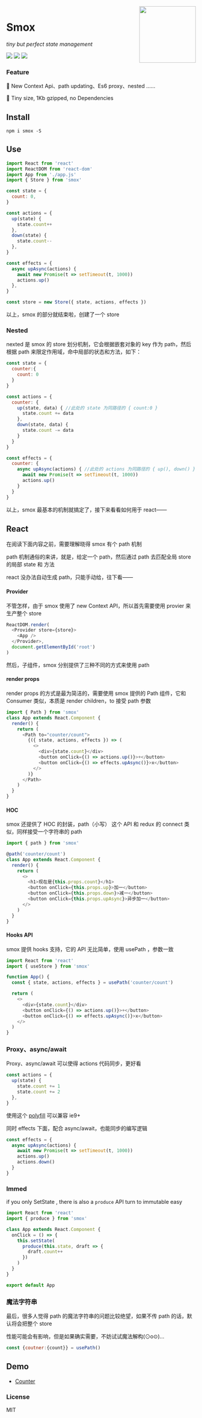 <img align="right" height="150" src="https://ws1.sinaimg.cn/large/0065Zy9egy1fyuqe61tlej30b40b4gn6.jpg" />

# Smox

_tiny but perfect state management_

[![](https://img.shields.io/npm/v/smox.svg?style=flat)](https://npmjs.com/package/smox)
[![](https://img.shields.io/npm/dm/smox.svg?style=flat)](https://npmjs.com/package/smox)
[![](https://img.shields.io/bundlephobia/minzip/smox.svg?style=flat)](https://bundlephobia.com/result?p=smox)

### Feature

:pig_nose: New Context Api、path updating、Es6 proxy、nested ……

:jack_o_lantern: Tiny size, 1Kb gzipped, no Dependencies

## Install

```shell
npm i smox -S
```

## Use

```javascript
import React from 'react'
import ReactDOM from 'react-dom'
import App from './app.js'
import { Store } from 'smox'

const state = {
  count: 0,
}

const actions = {
  up(state) {
    state.count++
  },
  down(state) {
    state.count--
  },
}

const effects = {
  async upAsync(actions) {
    await new Promise(t => setTimeout(t, 1000))
    actions.up()
  },
}

const store = new Store({ state, actions, effects })
```

以上，smox 的部分就结束啦，创建了一个 store


### Nested

nexted 是 smox 的 store 划分机制，它会根据嵌套对象的 key 作为 path，然后根据 path 来限定作用域，命中局部的状态和方法，如下：

```Javascript
const state = {
  counter:{
    count: 0
  }
}

const actions = {
  counter: {
    up(state, data) { //此处的 state 为同路径的 { count:0 }
      state.count += data
    },
    down(state, data) {
      state.count -= data
    }
  }
}

const effects = {
  counter: {
    async upAsync(actions) { //此处的 actions 为同路径的 { up(), down() }
      await new Promise(t => setTimeout(t, 1000))
      actions.up()
    }
  }
}
```

以上，smox 最基本的机制就搞定了，接下来看看如何用于 react——

## React

在阅读下面内容之前，需要理解晓得 smox 有个 path 机制

path 机制通俗的来讲，就是，给定一个 path，然后通过 path 去匹配全局 store 的局部 state 和 方法

react 没办法自动生成 path，只能手动给，往下看——

#### Provider

不管怎样，由于 smox 使用了 new Context API，所以首先需要使用 provier 来生产整个 store

```JavaScript
ReactDOM.render(
  <Provider store={store}>
    <App />
  </Provider>,
  document.getElementById('root')
)
```

然后，子组件，smox 分别提供了三种不同的方式来使用 path

#### render props

render props 的方式是最为简洁的，需要使用 smox 提供的 Path 组件，它和 Consumer 类似，本质是 render children，to 接受 path 参数

```javascript
import { Path } from 'smox'
class App extends React.Component {
  render() {
    return (
      <Path to="counter/count">
        {({ state, actions, effects }) => (
          <>
            <div>{state.count}</div>
            <button onClick={() => actions.up()}>+</button>
            <button onClick={() => effects.upAsync()}>x</button>
          </>
        )}
      </Path>
    )
  }
}
```

#### HOC

smox 还提供了 HOC 的封装，path（小写） 这个 API 和 redux 的 connect 类似，同样接受一个字符串的 path

```javascript
import { path } from 'smox'

@path('counter/count')
class App extends React.Component {
  render() {
    return (
      <>
        <h1>现在是{this.props.count}</h1>
        <button onClick={this.props.up}>加一</button>
        <button onClick={this.props.down}>减一</button>
        <button onClick={this.props.upAsync}>异步加一</button>
      </>
    )
  }
}
```

#### Hooks API

smox 提供 hooks 支持，它的 API 无比简单，使用 usePath ，参数一致

```javascript
import React from 'react'
import { useStore } from 'smox'

function App() {
  const { state, actions, effects } = usePath('counter/count')

  return (
    <>
      <div>{state.count}</div>
      <button onClick={() => actions.up()}>+</button>
      <button onClick={() => effects.upAsync()}>x</button>
    </>
  )
}
```

### Proxy、async/await

Proxy、async/await 可以使得 actions 代码同步，更好看

```javascript
const actions = {
  up(state) {
    state.count += 1
    state.count += 2
  },
}
```

使用这个 [polyfill](https://github.com/GoogleChrome/proxy-polyfill) 可以兼容 ie9+

同时 effects 下面，配合 async/await，也能同步的编写逻辑

```JavaScript
const effects = {
  async upAsync(actions) {
    await new Promise(t => setTimeout(t, 1000))
    actions.up()
    actions.down()
  }
}
```

### Immed

if you only SetState , there is also a `produce` API turn to immutable easy

```javascript
import React from 'react'
import { produce } from 'smox'

class App extends React.Component {
  onClick = () => {
    this.setState(
      produce(this.state, draft => {
        draft.count++
      })
    )
  }
}

export default App
```

### 魔法字符串

最后，很多人觉得 path 的魔法字符串的问题比较绝望，如果不传 path 的话，默认将会把整个 store

性能可能会有影响，但是如果确实需要，不妨试试魔法解构(⊙o⊙)…

```javascript
const {coutner:{count}} = usePath()
```

## Demo

- [Counter](https://github.com/132yse/smox/tree/master/examples/counter)

### License

MIT
